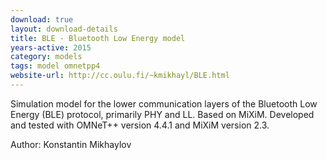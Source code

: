 ```yaml
---
download: true
layout: download-details
title: BLE - Bluetooth Low Energy model
years-active: 2015
category: models
tags: model omnetpp4
website-url: http://cc.oulu.fi/~kmikhayl/BLE.html
---
```


Simulation model for the lower communication layers of the Bluetooth Low Energy
(BLE) protocol, primarily PHY and LL. Based on MiXiM. Developed and tested
with OMNeT++ version 4.4.1 and MiXiM version 2.3.

Author: Konstantin Mikhaylov
